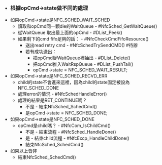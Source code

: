 - ### 根據opCmd->state做不同的處理
- 如果opCmd->state是NFC_SCHED_WAIT_SCHED
	- 讀取和opCmd同一顆die的WaitQueue - #NfcSched_GetWaitQueue()
	- 從WaitQueue 取出最上面的opCmd - #DList_Peek()
	- 如果剩下的cmd fifo足夠的話： - #NfcCheckCmdFifoResource()
		- 送出read retry cmd - #NfcSchedTrySendCMD() #待辦
		- 若有成功送出：
			- 把opCmd從WaitQueue裡抽出 - #DList_Delete()
			- 把opCmd推入WaitRspQueue - #DList_PushTail()
			- opCmd->state = NFC_SCHED_WAIT_RESULT;
- 如果opCmd->state是NFC_SCHED_RECVD_ERR
	- child的state不會進來這裡，因為child的state固定被設為NFC_SCHED_DONE
	- 處理error的情況 - #NfcSchedHandleError()
	- 處理的結果是RET_CONTINUE嗎？
		- 不是 - 結束NfcSched_SchedCmd()
		- 是opCmd->state = NFC_SCHED_DONE;
- 如果opCmd->state是NFC_SCHED_DONE
	- opCmd是child嗎？ - #NfcCom_IsChildCmd()
		- 不是 - 結束流程 - #NfcSched_HandleDone()
		- 是 - 結束child流程 - #NfcExcp_HandleChildDone()
		- 結束NfcSched_SchedCmd()
- 如果以上皆非
	- 結束NfcSched_SchedCmd()